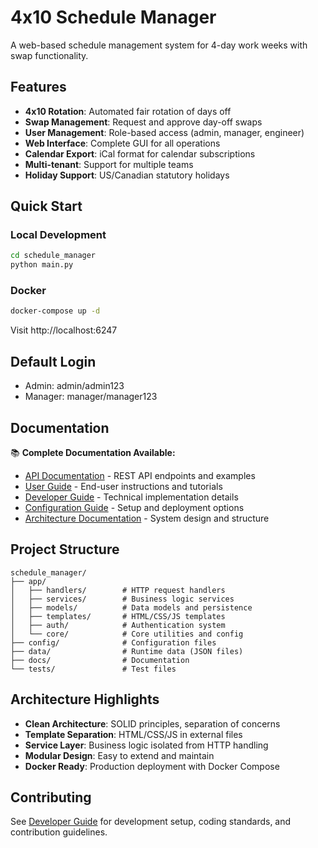# 4x10 Schedule Manager

A web-based schedule management system for 4-day work weeks with swap functionality.

## Features

- **4x10 Rotation**: Automated fair rotation of days off
- **Swap Management**: Request and approve day-off swaps
- **User Management**: Role-based access (admin, manager, engineer)
- **Web Interface**: Complete GUI for all operations
- **Calendar Export**: iCal format for calendar subscriptions
- **Multi-tenant**: Support for multiple teams
- **Holiday Support**: US/Canadian statutory holidays

## Quick Start

### Local Development
```bash
cd schedule_manager
python main.py
```

### Docker
```bash
docker-compose up -d
```

Visit http://localhost:6247

## Default Login
- Admin: admin/admin123
- Manager: manager/manager123

## Documentation

📚 **Complete Documentation Available:**
- [API Documentation](docs/API.md) - REST API endpoints and examples
- [User Guide](docs/USER_GUIDE.md) - End-user instructions and tutorials
- [Developer Guide](docs/DEVELOPER_GUIDE.md) - Technical implementation details
- [Configuration Guide](docs/CONFIGURATION.md) - Setup and deployment options
- [Architecture Documentation](docs/ARCHITECTURE.md) - System design and structure

## Project Structure

```
schedule_manager/
├── app/
│   ├── handlers/        # HTTP request handlers
│   ├── services/        # Business logic services
│   ├── models/          # Data models and persistence
│   ├── templates/       # HTML/CSS/JS templates
│   ├── auth/            # Authentication system
│   └── core/            # Core utilities and config
├── config/              # Configuration files
├── data/                # Runtime data (JSON files)
├── docs/                # Documentation
└── tests/               # Test files
```

## Architecture Highlights

- **Clean Architecture**: SOLID principles, separation of concerns
- **Template Separation**: HTML/CSS/JS in external files
- **Service Layer**: Business logic isolated from HTTP handling
- **Modular Design**: Easy to extend and maintain
- **Docker Ready**: Production deployment with Docker Compose

## Contributing

See [Developer Guide](docs/DEVELOPER_GUIDE.md) for development setup, coding standards, and contribution guidelines.
